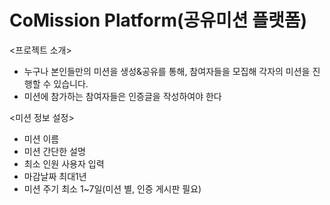# CoMission Platform(공유미션 플랫폼)

<프로젝트 소개>
- 누구나 본인들만의 미션을 생성&공유를 통해, 참여자들을 모집해 각자의 미션을 진행할 수 있습니다.
- 미션에 참가하는 참여자들은 인증글을 작성하여야 한다

<미션 정보 설정>
- 미션 이름
- 미션 간단한 설명
- 최소 인원 사용자 입력 
- 마감날짜 최대1년
- 미션 주기 최소 1~7일(미션 별, 인증 게시판 필요)
